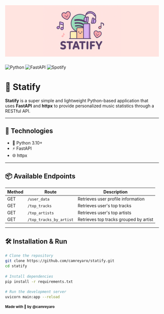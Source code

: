 # ![Statify Banner](./images/banner.png)

![Python](https://img.shields.io/badge/python-3670A0?style=for-the-badge&logo=python&logoColor=ffdd54)
![FastAPI](https://img.shields.io/badge/FastAPI-005571?style=for-the-badge&logo=fastapi)
![Spotify](https://img.shields.io/badge/Spotify-1ED760?style=for-the-badge&logo=spotify&logoColor=white)

# 🎵 Statify

**Statify** is a super simple and lightweight Python-based application that uses **FastAPI** and **httpx** to provide personalized music statistics through a RESTful API.

---

## 🚀 Technologies

- 🐍 Python 3.10+
- ⚡ FastAPI
- 🌐 httpx

---

## 📦 Available Endpoints

| Method | Route                   | Description                            |
|--------|-------------------------|----------------------------------------|
| GET    | `/user_data`            | Retrieves user profile information     |
| GET    | `/top_tracks`           | Retrieves user's top tracks            |
| GET    | `/top_artists`          | Retrieves user's top artists           |
| GET    | `/top_tracks_by_artist` | Retrieves top tracks grouped by artist |

---

## 🛠️ Installation & Run

```bash
# Clone the repository
git clone https://github.com/camreyaro/statify.git
cd statify

# Install dependencies
pip install -r requirements.txt

# Run the development server
uvicorn main:app --reload
```

<p><b><small> Made with 💜 by @camreyaro</small></b></p>